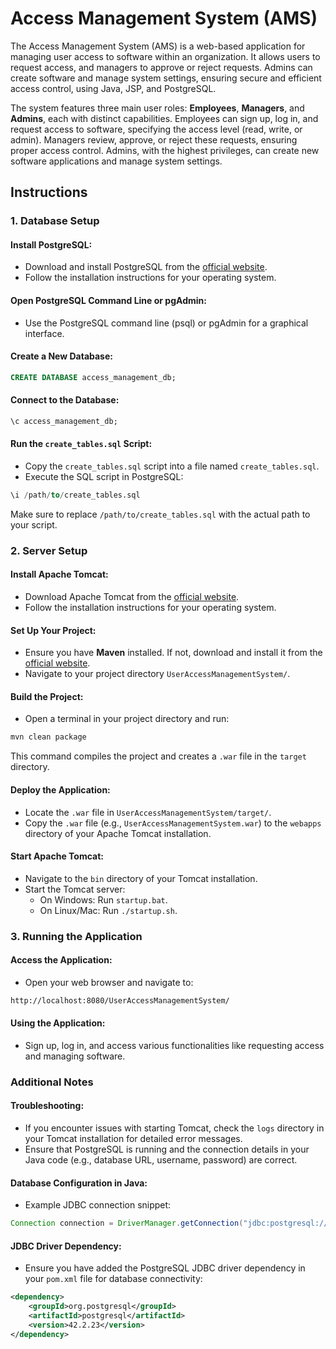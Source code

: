 
# Access Management System (AMS)

The Access Management System (AMS) is a web-based application for managing user access to software within an organization. It allows users to request access, and managers to approve or reject requests. Admins can create software and manage system settings, ensuring secure and efficient access control, using Java, JSP, and PostgreSQL.

The system features three main user roles: **Employees**, **Managers**, and **Admins**, each with distinct capabilities. Employees can sign up, log in, and request access to software, specifying the access level (read, write, or admin). Managers review, approve, or reject these requests, ensuring proper access control. Admins, with the highest privileges, can create new software applications and manage system settings.

## Instructions

### 1. Database Setup

#### Install PostgreSQL:
- Download and install PostgreSQL from the [official website](https://www.postgresql.org/download/).
- Follow the installation instructions for your operating system.

#### Open PostgreSQL Command Line or pgAdmin:
- Use the PostgreSQL command line (psql) or pgAdmin for a graphical interface.

#### Create a New Database:
```sql
CREATE DATABASE access_management_db;
```

#### Connect to the Database:
```sql
\c access_management_db;
```

#### Run the `create_tables.sql` Script:
- Copy the `create_tables.sql` script into a file named `create_tables.sql`.
- Execute the SQL script in PostgreSQL:
```sql
\i /path/to/create_tables.sql
```
Make sure to replace `/path/to/create_tables.sql` with the actual path to your script.

### 2. Server Setup

#### Install Apache Tomcat:
- Download Apache Tomcat from the [official website](https://tomcat.apache.org/download-90.cgi).
- Follow the installation instructions for your operating system.

#### Set Up Your Project:
- Ensure you have **Maven** installed. If not, download and install it from the [official website](https://maven.apache.org/download.cgi).
- Navigate to your project directory `UserAccessManagementSystem/`.

#### Build the Project:
- Open a terminal in your project directory and run:
```bash
mvn clean package
```
This command compiles the project and creates a `.war` file in the `target` directory.

#### Deploy the Application:
- Locate the `.war` file in `UserAccessManagementSystem/target/`.
- Copy the `.war` file (e.g., `UserAccessManagementSystem.war`) to the `webapps` directory of your Apache Tomcat installation.

#### Start Apache Tomcat:
- Navigate to the `bin` directory of your Tomcat installation.
- Start the Tomcat server:
  - On Windows: Run `startup.bat`.
  - On Linux/Mac: Run `./startup.sh`.

### 3. Running the Application

#### Access the Application:
- Open your web browser and navigate to:
```bash
http://localhost:8080/UserAccessManagementSystem/
```

#### Using the Application:
- Sign up, log in, and access various functionalities like requesting access and managing software.

### Additional Notes

#### Troubleshooting:
- If you encounter issues with starting Tomcat, check the `logs` directory in your Tomcat installation for detailed error messages.
- Ensure that PostgreSQL is running and the connection details in your Java code (e.g., database URL, username, password) are correct.

#### Database Configuration in Java:
- Example JDBC connection snippet:
```java
Connection connection = DriverManager.getConnection("jdbc:postgresql://localhost:5432/access_management_db", "your_username", "your_password");
```

#### JDBC Driver Dependency:
- Ensure you have added the PostgreSQL JDBC driver dependency in your `pom.xml` file for database connectivity:
```xml
<dependency>
    <groupId>org.postgresql</groupId>
    <artifactId>postgresql</artifactId>
    <version>42.2.23</version>
</dependency>
```
```
